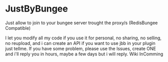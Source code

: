 # JustByBungee
Just allow to join to your bungee server trought the proxy/s (RedisBungee Compatible)

I let you modify all my code if you use it for personal, no sharing, no selling, no reupload, and i can create an API if you want to use jbb in your plugin just tellme.
If you have some problem, please use the Issues, create ONE and i'll reply you in hours, maybe a few days but i will reply.
Wiki InComming
